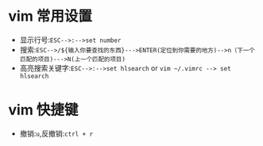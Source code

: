 # vim 常用设置
- 显示行号:`ESC-->:-->set number`
- 搜索:`ESC-->/${输入你要查找的东西}--->ENTER(定位到你需要的地方)-->n（下一个匹配的项目)--->N(上一个匹配的项目)`
- 高亮搜索关键字:`ESC-->:-->set hlsearch` or `vim ~/.vimrc --> set hlsearch`


# vim 快捷键
- 撤销:`u`,反撤销:`ctrl + r`
